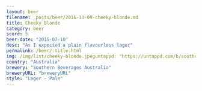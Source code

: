 ```yaml
---
layout: beer
filename: _posts/beer/2016-11-09-cheeky-blonde.md
title: Cheeky Blonde
category: beer
score: 5
beer-date: "2015-07-10"
desc: "As I expected a plain flavourless lager"
permalink: /beer/:title.html
img: /img/list/cheeky-blonde.jpeguntappd: "https://untappd.com/b/southern-beverages-australia-cheeky-blonde-premium-lager/34755"
country: "Australia"
brewery: "Southern Beverages Australia"
breweryURL: "breweryURL"
style: "Lager - Pale"
---
```

